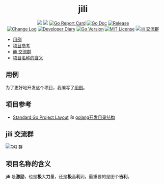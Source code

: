 <!-- markdownlint-disable MD041 -->
<p align="center"><img src="https://user-images.githubusercontent.com/6028869/68006564-f1590780-fcb3-11e9-92e9-1b7d78f59e6b.png" alt=""></p>

<h1 align="center">jili</h1>

<p align="center">
<!--  -->
<a href="https://www.travis-ci.org/aQuaYi/jili"><img src="https://www.travis-ci.org/aQuaYi/jili.svg?branch=master"/></a>
<!--  -->
<a href="https://codecov.io/gh/aQuaYi/jili"><img src="https://codecov.io/gh/aQuaYi/jili/branch/master/graph/badge.svg"/></a>
<!--  -->
<a href="https://goreportcard.com/report/github.com/aQuaYi/jili"><img src="https://goreportcard.com/badge/github.com/aQuaYi/jili" alt="Go Report Card" title="Go Report Card"/></a>
<!--  -->
<a href="http://godoc.org/github.com/aQuaYi/jili"><img src="https://img.shields.io/badge/godoc-reference-blue.svg" alt="Go Doc" title="Go Doc"/></a>
<!--  -->
<a href="https://github.com/aQuaYi/jili/releases"> <img src="https://img.shields.io/github/v/release/aQuaYi/jili?include_prereleases" alt="Release" title="Release"></a>
<!--  -->
<br/>
<!--  -->
<a href="https://github.com/aQuaYi/jili/blob/master/docs/CHANGELOG.md"><img src="https://img.shields.io/badge/Change-Log-blueviolet.svg" alt="Change Log" title="Change Log"/></a>
<!--  -->
<a href="https://github.com/aQuaYi/jili/blob/master/docs/DIARY.md"><img src="https://img.shields.io/badge/Dev-Diary-blue.svg" alt="Developer Diary" title="Developer Diary"/></a>
<!--  -->
<a href="https://golang.google.cn"><img src="https://img.shields.io/badge/Go-1.13+-blue.svg" alt="Go Version" title="Go Version"/></a>
<!--  -->
<a href="https://github.com/aQuaYi/jili/blob/master/LICENSE"><img src="https://img.shields.io/badge/License-MIT-blue.svg" alt="MIT License" title="MIT License"/></a>
<!--  -->
<a target="_blank" href="//shang.qq.com/wpa/qunwpa?idkey=7f61280435c41608fb8cb96cf8af7d31ef0007c44b223c9e3596ce84dec329bc"><img border="0" src="https://img.shields.io/badge/QQ%20群-23%2053%2000%2093-blue.svg" alt="jili 交流群" title="jili 交流群"></a>
<!--  -->
</p>

- [用例](#%e7%94%a8%e4%be%8b)
- [项目参考](#%e9%a1%b9%e7%9b%ae%e5%8f%82%e8%80%83)
- [jili 交流群](#jili-%e4%ba%a4%e6%b5%81%e7%be%a4)
- [项目名称的含义](#%e9%a1%b9%e7%9b%ae%e5%90%8d%e7%a7%b0%e7%9a%84%e5%90%ab%e4%b9%89)

## 用例

为了更好地开发这个项目，我编写了[用例](UseCase)。

## 项目参考

- [Standard Go Project Layout](https://github.com/golang-standards/project-layout) 和 [golang开发目录结构](https://segmentfault.com/a/1190000012926524)

## jili 交流群

![QQ 群](https://user-images.githubusercontent.com/6028869/68080839-5d677700-fe3e-11e9-9e1d-9eeb71e5832c.jpg)

## 项目名称的含义

**jili** 是**激励**，也是**极**大**力**量，还是**极**高**利**润，最重要的是图个**吉利**。
